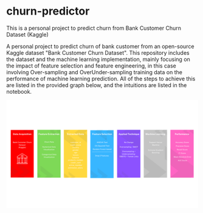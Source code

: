 # churn-predictor
This is a personal project to predict churn from Bank Customer Churn Dataset (Kaggle)

A personal project to predict churn of bank customer from an open-source Kaggle dataset "Bank Customer Churn Dataset". This repository includes the dataset and the machine learning implementation, mainly focusing on the impact of feature selection and feature engineering, in this case involving Over-sampling and OverUnder-sampling training data on the performance of machine learning prediction. All of the steps to achieve this are listed in the provided graph below, and the intuitions are listed in the notebook.

![alt text](table.png)
